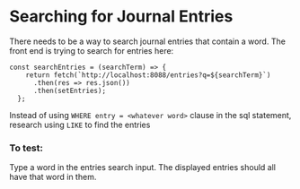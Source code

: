 # Searching for Journal Entries

There needs to be a way to search journal entries that contain a word. The front end is trying to search for entries here:

```
const searchEntries = (searchTerm) => {
    return fetch(`http://localhost:8088/entries?q=${searchTerm}`)
      .then(res => res.json())
      .then(setEntries);
  };
```
Instead of using `WHERE entry = <whatever word>` clause in the sql statement, research using `LIKE` to find the entries

### To test:
Type a word in the entries search input. The displayed entries should all have that word in them.
